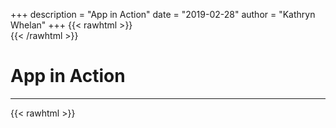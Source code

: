 +++
description = "App in Action"
date = "2019-02-28"
author = "Kathryn Whelan"
+++
{{< rawhtml >}}
<br />
{{< /rawhtml >}}
# App in Action
***
{{< rawhtml >}}
<style>
